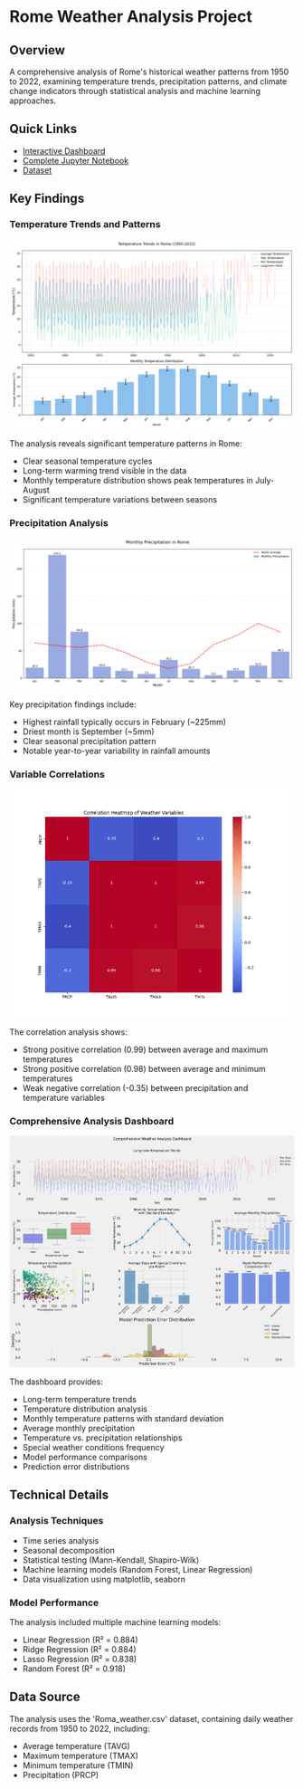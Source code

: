 # Rome Weather Analysis Project

## Overview

A comprehensive analysis of Rome's historical weather patterns from 1950 to 2022, examining temperature trends, precipitation patterns, and climate change indicators through statistical analysis and machine learning approaches.

## Quick Links

- [Interactive Dashboard](https://roma-weather-analysis.streamlit.app/)
- [Complete Jupyter Notebook](./Roma_Weather_Analysis.ipynb)
- [Dataset](./Roma_weather.csv)

## Key Findings

### Temperature Trends and Patterns

![Temperature trends in Rome from 1950-2022](./Temperature%20Trends.png)

The analysis reveals significant temperature patterns in Rome:
- Clear seasonal temperature cycles
- Long-term warming trend visible in the data
- Monthly temperature distribution shows peak temperatures in July-August
- Significant temperature variations between seasons

### Precipitation Analysis

![Monthly precipitation patterns in Rome](./monthly_precipitation.png)

Key precipitation findings include:
- Highest rainfall typically occurs in February (~225mm)
- Driest month is September (~5mm)
- Clear seasonal precipitation pattern
- Notable year-to-year variability in rainfall amounts

### Variable Correlations

![Correlation heatmap of weather variables](./correlation_heatmap.png)

The correlation analysis shows:
- Strong positive correlation (0.99) between average and maximum temperatures
- Strong positive correlation (0.98) between average and minimum temperatures
- Weak negative correlation (-0.35) between precipitation and temperature variables

### Comprehensive Analysis Dashboard

![Comprehensive weather analysis dashboard](./comprehensive_weather_analysis.png)

The dashboard provides:
- Long-term temperature trends
- Temperature distribution analysis
- Monthly temperature patterns with standard deviation
- Average monthly precipitation
- Temperature vs. precipitation relationships
- Special weather conditions frequency
- Model performance comparisons
- Prediction error distributions

## Technical Details

### Analysis Techniques
- Time series analysis
- Seasonal decomposition
- Statistical testing (Mann-Kendall, Shapiro-Wilk)
- Machine learning models (Random Forest, Linear Regression)
- Data visualization using matplotlib, seaborn

### Model Performance
The analysis included multiple machine learning models:
- Linear Regression (R² = 0.884)
- Ridge Regression (R² = 0.884)
- Lasso Regression (R² = 0.838)
- Random Forest (R² = 0.918)

## Data Source
The analysis uses the 'Roma_weather.csv' dataset, containing daily weather records from 1950 to 2022, including:
- Average temperature (TAVG)
- Maximum temperature (TMAX)
- Minimum temperature (TMIN)
- Precipitation (PRCP)